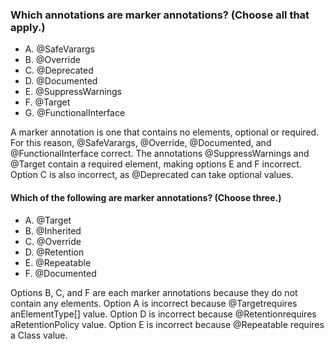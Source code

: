 ### Which annotations are marker annotations? (Choose all that apply.)
* A. @SafeVarargs
* B. @Override
* C. @Deprecated
* D. @Documented
* E. @SuppressWarnings
* F. @Target
* G. @FunctionalInterface

A marker annotation is one that contains no elements, optional or required.
For this reason, @SafeVarargs, @Override, @Documented, and @FunctionalInterface correct.
The annotations @SuppressWarnings and @Target contain a required element, making options E and F incorrect.
Option C is also incorrect, as @Deprecated can take optional values.

#### Which of the following are marker annotations? (Choose three.)
*  A. @Target
*  B. @Inherited
*  C. @Override
*  D. @Retention
*  E. @Repeatable
*  F. @Documented

Options B, C, and F are each marker annotations because they do not contain any elements.
Option A is incorrect because @Targetrequires anElementType[] value.
Option D is incorrect because @Retentionrequires aRetentionPolicy value.
Option E is incorrect because @Repeatable requires a Class value.